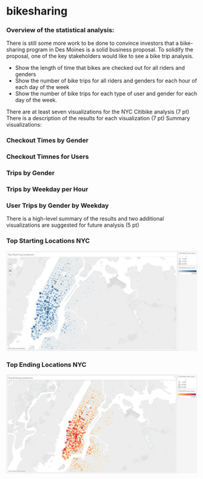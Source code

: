 # bikesharing

### Overview of the statistical analysis:

There is still some more work to be done to convince investors that a bike-sharing program in Des Moines is a solid business proposal. To solidify the proposal, one of the key stakeholders would like to see a bike trip analysis.
- Show the length of time that bikes are checked out for all riders and genders
- Show the number of bike trips for all riders and genders for each hour of each day of the week
- Show the number of bike trips for each type of user and gender for each day of the week.

There are at least seven visualizations for the NYC Citibike analysis (7 pt)
There is a description of the results for each visualization (7 pt)
Summary visualizations:

### Checkout Times by Gender

### Checkout Timnes for Users

### Trips by Gender

### Trips by Weekday per Hour

### User Trips by Gender by Weekday


There is a high-level summary of the results and two additional visualizations are suggested for future analysis (5 pt)

### Top Starting Locations NYC
![](Images/Top_Starting_Locations.png)


### Top Ending Locations NYC
![](Images/Top_Ending_Locations.png)
